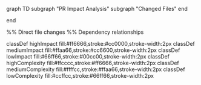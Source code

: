 graph TD
  subgraph "PR Impact Analysis"
    subgraph "Changed Files"
    end

  end

  %% Direct file changes
  %% Dependency relationships

  classDef highImpact fill:#ff6666,stroke:#cc0000,stroke-width:2px
  classDef mediumImpact fill:#ffaa66,stroke:#cc6600,stroke-width:2px
  classDef lowImpact fill:#66ff66,stroke:#00cc00,stroke-width:2px
  classDef highComplexity fill:#ffcccc,stroke:#ff6666,stroke-width:2px
  classDef mediumComplexity fill:#ffffcc,stroke:#ffaa66,stroke-width:2px
  classDef lowComplexity fill:#ccffcc,stroke:#66ff66,stroke-width:2px
